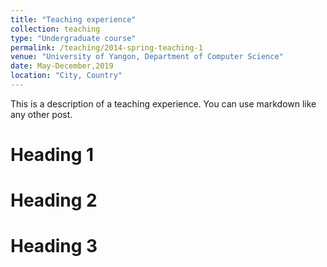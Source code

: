 ```yaml
---
title: "Teaching experience"
collection: teaching
type: "Undergraduate course"
permalink: /teaching/2014-spring-teaching-1
venue: "University of Yangon, Department of Computer Science"
date: May-December,2019
location: "City, Country"
---
```


This is a description of a teaching experience. You can use markdown like any other post.

Heading 1
======

Heading 2
======

Heading 3
======
